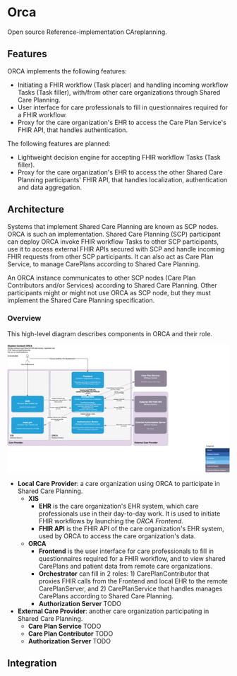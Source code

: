 # Orca
Open source Reference-implementation CAreplanning.

## Features
ORCA implements the following features:

- Initiating a FHIR workflow (Task placer) and handling incoming workflow Tasks (Task filler), with/from other care organizations through Shared Care Planning.
- User interface for care professionals to fill in questionnaires required for a FHIR workflow.
- Proxy for the care organization's EHR to access the Care Plan Service's FHIR API, that handles authentication. 

The following features are planned:
- Lightweight decision engine for accepting FHIR workflow Tasks (Task filler).
- Proxy for the care organization's EHR to access the other Shared Care Planning participants' FHIR API, that handles localization, authentication and data aggregation.

## Architecture
Systems that implement Shared Care Planning are known as SCP nodes. ORCA is such an implementation.
Shared Care Planning (SCP) participant can deploy ORCA invoke FHIR workflow Tasks to other SCP participants,
use it to access external FHIR APIs secured with SCP and handle incoming FHIR requests from other SCP participants.
It can also act as Care Plan Service, to manage CarePlans according to Shared Care Planning.

An ORCA instance communicates to other SCP nodes (Care Plan Contributors and/or Services) according to Shared Care Planning.
Other participants might or might not use ORCA as SCP node, but they must implement the Shared Care Planning specification.

### Overview
This high-level diagram describes components in ORCA and their role.

![system-diagram.svg](docs/images/system-diagram.svg)

* **Local Care Provider**: a care organization using ORCA to participate in Shared Care Planning.
  * **XIS** 
    * **EHR** is the care organization's EHR system, which care professionals use in their day-to-day work. It is used to initiate FHIR workflows by launching the *ORCA Frontend*. 
    * **FHIR API** is the FHIR API of the care organization's EHR system, used by ORCA to access the care organization's data.
  * **ORCA**
    * **Frontend** is the user interface for care professionals to fill in questionnaires required for a FHIR workflow, and to view shared CarePlans and patient data from remote care organizations.
    * **Orchestrator** can fill in 2 roles: 1) CarePlanContributor that proxies FHIR calls from the Frontend and local EHR to the remote CarePlanServer, and 2) CarePlanService that handles manages CarePlans according to Shared Care Planning.
    * **Authorization Server** TODO
* **External Care Provider**: another care organization participating in Shared Care Planning.
  * **Care Plan Service** TODO
  * **Care Plan Contributor** TODO
  * **Authorization Server** TODO

## Integration


